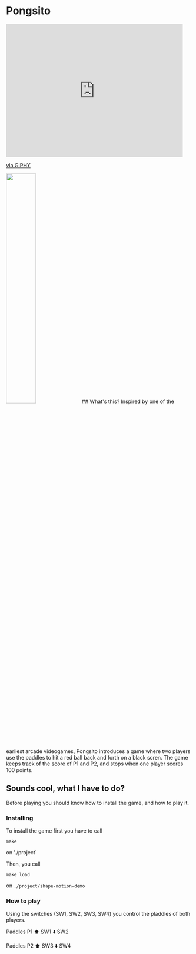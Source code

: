 # Pongsito
<iframe src="https://giphy.com/embed/4IAzyrhy9rkis" width="480" height="361" frameBorder="0" class="giphy-embed" allowFullScreen></iframe><p><a href="https://giphy.com/gifs/tennis-4IAzyrhy9rkis">via GIPHY</a></p>
<img src="https://media1.giphy.com/media/fvA1ieS8rEV8Y/giphy.gif" width=40%>
## What's this? 
Inspired by one of the earliest arcade videogames, Pongsito introduces a game where two players use the paddles to hit a red ball back and forth on a black scren. The game keeps track of the score of P1 and P2, and stops when one player scores 100 points. 

## Sounds cool, what I have to do?
Before playing you should know how to install the game, and how to play it. 

### Installing
To install the game first you have to call
```
make
```
on './project`

Then, you call
```
make load
```
on `./project/shape-motion-demo`

### How to play
Using the switches (SW1, SW2, SW3, SW4) you control the pladdles of both players.

Paddles P1
:arrow_up: SW1
:arrow_down: SW2

Paddles P2
:arrow_up: SW3
:arrow_down: SW4
